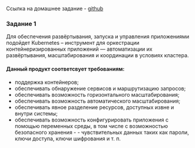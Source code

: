 Ссылка на домашнее задание - [github](https://github.com/netology-code/micros-homeworks/blob/main/11-microservices-04-scaling.md)

### Задание 1
Для обеспечения развёртывания, запуска и управления приложениями подойдет Kubernetes – инструмент для оркестрации контейнеризированных приложений — автоматизации их развёртывания, масштабирования и координации в условиях кластера.
#### Данный продукт соответсвует требованиям:
- поддержка контейнеров;
- обеспечивать обнаружение сервисов и маршрутизацию запросов;
- обеспечивать возможность горизонтального масштабирования;
- обеспечивать возможность автоматического масштабирования;
- обеспечивать явное разделение ресурсов, доступных извне и внутри системы;
- обеспечивать возможность конфигурировать приложения с помощью переменных среды, в том числе с возможностью безопасного хранения - - чувствительных данных таких как пароли, ключи доступа, ключи шифрования и т. п.
